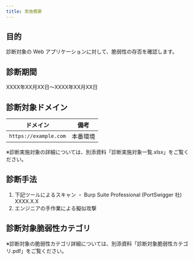 ```yaml
---
title: 実施概要
---
```

## 目的
診断対象の Web アプリケーションに対して、脆弱性の存否を確認します。

## 診断期間
XXXX年XX月XX日～XXXX年XX月XX日

## 診断対象ドメイン
|ドメイン| 備考|
|---|---|
|`https://example.com`| 本番環境|

※診断実施対象の詳細については、別添資料「診断実施対象一覧.xlsx」をご覧ください。

## 診断手法
1) 下記ツールによるスキャン
・ Burp Suite Professional (PortSwigger 社) XXXX.X.X
1) エンジニアの手作業による擬似攻撃

## 診断対象脆弱性カテゴリ
※診断対象の脆弱性カテゴリ詳細については、別添資料「診断対象脆弱性カテゴリ.pdf」をご覧ください。

